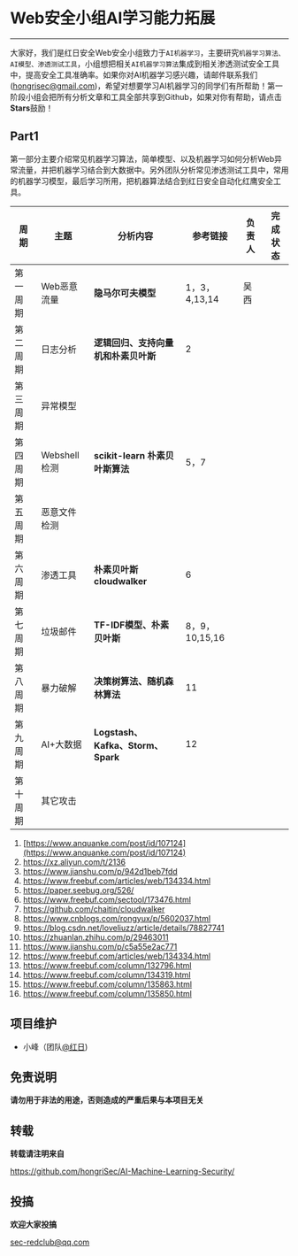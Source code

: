 # Web安全小组AI学习能力拓展

----

大家好，我们是红日安全Web安全小组致力于`AI机器学习`，主要研究`机器学习算法、AI模型、渗透测试工具`，小组想把相关`AI机器学习算法`集成到相关渗透测试安全工具中，提高安全工具准确率。如果你对AI机器学习感兴趣，请邮件联系我们(hongrisec@gmail.com)，希望对想要学习AI机器学习的同学们有所帮助！第一阶段小组会把所有分析文章和工具全部共享到Github，如果对你有帮助，请点击**Stars**鼓励！

## Part1

第一部分主要介绍常见机器学习算法，简单模型、以及机器学习如何分析Web异常流量，并把机器学习结合到大数据中。另外团队分析常见渗透测试工具中，常用的机器学习模型，最后学习所用，把机器算法结合到红日安全自动化红鹰安全工具。

| 周期     | 主题         | 分析内容                             | 参考链接 | 负责人 | 完成状态 |
| -------- | ------------ | ------------------------------------ | -------- | -------- | -------- |
| 第一周期 | Web恶意流量  | **隐马尔可夫模型**                   | 1，3，4,13,14  |   吴西       |          |
| 第二周期 | 日志分析     | **逻辑回归、支持向量机和朴素贝叶斯** | 2        |          |          |
| 第三周期 | 异常模型     |                                      |          |          |          |
| 第四周期 | Webshell检测 | **scikit-learn 朴素贝叶斯算法**      | 5，7     |          |          |
| 第五周期 | 恶意文件检测 |                                      |          |          |          |
| 第六周期 | 渗透工具     | **朴素贝叶斯  cloudwalker**          | 6        |          |          |
| 第七周期 | 垃圾邮件     | **TF-IDF模型、朴素贝叶斯**           | 8，9，10,15,16 |          |          |
| 第八周期 | 暴力破解     | **决策树算法、随机森林算法**         | 11       |          |          |
| 第九周期 | AI+大数据    | **Logstash、Kafka、Storm、Spark**    | 12       |          |          |
| 第十周期 | 其它攻击     |                                      |          |          |          |

1. [https://www.anquanke.com/post/id/107124](https://www.anquanke.com/post/id/107124)
2. https://xz.aliyun.com/t/2136
3. https://www.jianshu.com/p/942d1beb7fdd
4. https://www.freebuf.com/articles/web/134334.html
5. https://paper.seebug.org/526/
6. https://www.freebuf.com/sectool/173476.html
7. https://github.com/chaitin/cloudwalker
8. https://www.cnblogs.com/rongyux/p/5602037.html
9. https://blog.csdn.net/loveliuzz/article/details/78827741
10. https://zhuanlan.zhihu.com/p/29463011
11. https://www.jianshu.com/p/c5a55e2ac771
12. https://www.freebuf.com/articles/web/134334.html
13. https://www.freebuf.com/column/132796.html
14. https://www.freebuf.com/column/134319.html
15. https://www.freebuf.com/column/135863.html
16. https://www.freebuf.com/column/135850.html


## 项目维护

- 小峰（团队[@红日](http://sec-redclub.com/))


## 免责说明

**请勿用于非法的用途，否则造成的严重后果与本项目无关**

## 转载

**转载请注明来自**

https://github.com/hongriSec/AI-Machine-Learning-Security/

## 投搞

**欢迎大家投搞**

sec-redclub@qq.com
